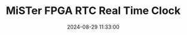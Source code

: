 ---
layout: post
title: MiSTer FPGA RTC Real Time Clock 
summary: 
date: '2024-08-29 11:33:00'
tags: [MiSTer FPGA]
---